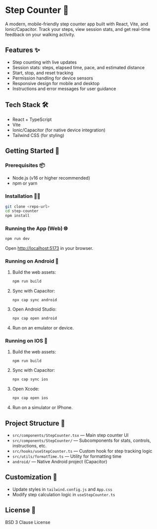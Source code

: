 # Step Counter 👣

A modern, mobile-friendly step counter app built with React, Vite, and Ionic/Capacitor. Track your steps, view session stats, and get real-time feedback on your walking activity.

## Features ✨
- Step counting with live updates
- Session stats: steps, elapsed time, pace, and estimated distance
- Start, stop, and reset tracking
- Permission handling for device sensors
- Responsive design for mobile and desktop
- Instructions and error messages for user guidance

## Tech Stack 🛠️
- React + TypeScript
- Vite
- Ionic/Capacitor (for native device integration)
- Tailwind CSS (for styling)

## Getting Started 🚀

### Prerequisites 📦
- Node.js (v16 or higher recommended)
- npm or yarn

### Installation 🧑‍💻
```bash
git clone <repo-url>
cd step-counter
npm install
```

### Running the App (Web) 🌐
```bash
npm run dev
```
Open [http://localhost:5173](http://localhost:5173) in your browser.

### Running on Android 📱
1. Build the web assets:
   ```bash
   npm run build
   ```
2. Sync with Capacitor:
   ```bash
   npx cap sync android
   ```
3. Open Android Studio:
   ```bash
   npx cap open android
   ```
4. Run on an emulator or device.

### Running on IOS 🍎
1. Build the web assets:
   ```bash
   npm run build
   ```
2. Sync with Capacitor:
   ```bash
   npx cap sync ios
   ```
3. Open Xcode:
   ```bash
   npx cap open ios
   ```
4. Run on a simulator or IPhone.


## Project Structure 🧬
- `src/components/StepCounter.tsx` — Main step counter UI
- `src/components/StepCounter/` — Subcomponents for stats, controls, instructions, etc.
- `src/hooks/useStepCounter.ts` — Custom hook for step tracking logic
- `src/utils/formatTime.ts` — Utility for formatting time
- `android/` — Native Android project (Capacitor)

## Customization 🎨
- Update styles in `tailwind.config.js` and `App.css`
- Modify step calculation logic in `useStepCounter.ts`

## License 🪪
BSD 3 Clause License
